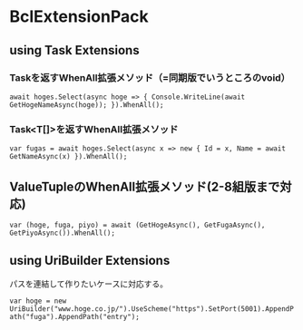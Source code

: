 # BclExtensionPack

## using Task Extensions
### Taskを返すWhenAll拡張メソッド（=同期版でいうところのvoid）
`await hoges.Select(async hoge => { Console.WriteLine(await GetHogeNameAsync(hoge)); }).WhenAll();`

### Task<T[]>を返すWhenAll拡張メソッド
`var fugas = await hoges.Select(async x => new { Id = x, Name = await GetNameAsync(x) }).WhenAll();`

## ValueTupleのWhenAll拡張メソッド(2-8組版まで対応)
`var (hoge, fuga, piyo) = await (GetHogeAsync(), GetFugaAsync(), GetPiyoAsync()).WhenAll();`

## using UriBuilder Extensions
パスを連結して作りたいケースに対応する。

`var hoge = new UriBuilder("www.hoge.co.jp/").UseScheme("https").SetPort(5001).AppendPath("fuga").AppendPath("entry");`

